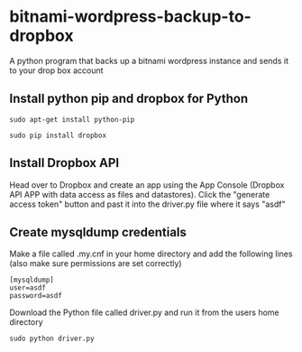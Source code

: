 # bitnami-wordpress-backup-to-dropbox
A python program that backs up a bitnami wordpress instance and sends it to your drop box account

## Install python pip and dropbox for Python
```
sudo apt-get install python-pip
```
```
sudo pip install dropbox
```
## Install Dropbox API
Head over to Dropbox and create an app using the App Console (Dropbox API APP with data access as files and datastores).
Click the "generate access token" button and past it into the driver.py file where it says "asdf"

## Create mysqldump credentials 
Make a file called .my.cnf in your home directory and add the following lines (also make sure permissions are set correctly)
```
[mysqldump]
user=asdf
password=asdf
```

Download the Python file called driver.py and run it from the users home directory
```
sudo python driver.py
```
